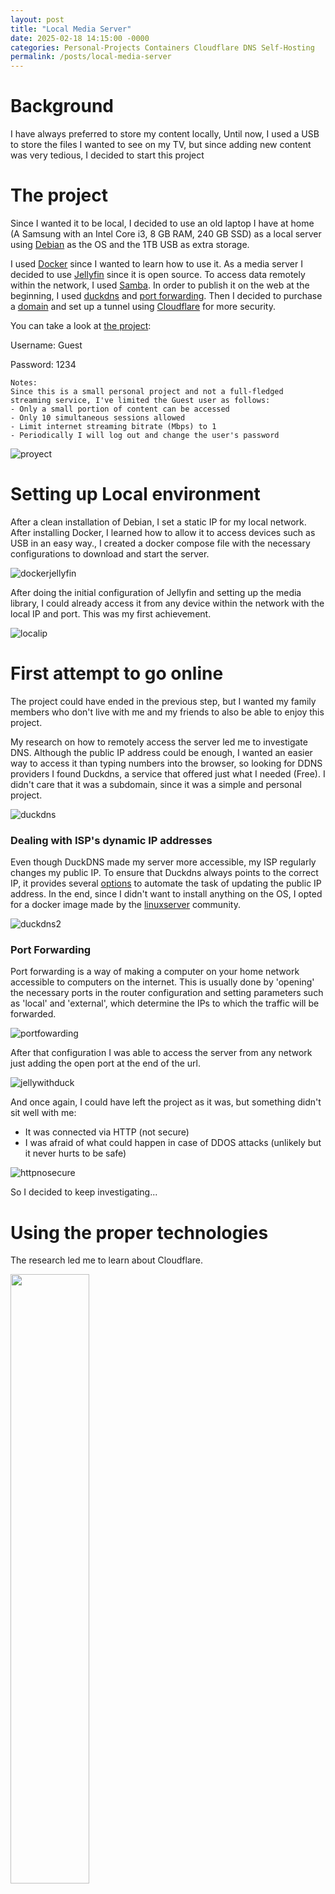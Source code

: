 ```yaml
---
layout: post
title: "Local Media Server"
date: 2025-02-18 14:15:00 -0000
categories: Personal-Projects Containers Cloudflare DNS Self-Hosting
permalink: /posts/local-media-server
---
```


# Background

I have always preferred to store my content locally, Until now, I used a USB to store the files I wanted to see on my TV, but since adding new content was very tedious, I decided to start this project

# The project

Since I wanted it to be local, I decided to use an old laptop I have at home (A Samsung with an Intel Core i3, 8 GB RAM, 240 GB SSD) as a local server using [Debian](https://www.debian.org/) as the OS and the 1TB USB as extra storage.

I used [Docker](https://www.docker.com/) since I wanted to learn how to use it. As a media server I decided to use [Jellyfin](https://jellyfin.org/) since it is open source. To access data remotely within the network, I used [Samba](https://www.samba.org/samba/). In order to publish it on the web at the beginning, I used [duckdns](https://www.duckdns.org/) and [port forwarding](https://portforward.com/). Then I decided to purchase a [domain](https://nehemiasfeliz.com/) and set up a tunnel using [Cloudflare](https://www.cloudflare.com/es-es/) for more security.

You can take a look at [the project](https://media.nehemiasfeliz.com/):

Username: Guest

Password: 1234

```
Notes:
Since this is a small personal project and not a full-fledged streaming service, I've limited the Guest user as follows:
- Only a small portion of content can be accessed
- Only 10 simultaneous sessions allowed
- Limit internet streaming bitrate (Mbps) to 1
- Periodically I will log out and change the user's password
```

![proyect](/assets/images/posts/localmediaserver/proyect.png)

# Setting up Local environment

After a clean installation of Debian, I set a static IP for my local network. After installing Docker, I learned how to allow it to access devices such as USB in an easy way., I created a docker compose file with the necessary configurations to download and start the server.

![dockerjellyfin](/assets/images/posts/localmediaserver/dockerjellyfin.png)

After doing the initial configuration of Jellyfin and setting up the media library, I could already access it from any device within the network with the local IP and port. This was my first achievement.

![localip](/assets/images/posts/localmediaserver/localip.png)

# First attempt to go online

The project could have ended in the previous step, but I wanted my family members who don't live with me and my friends to also be able to enjoy this project.

My research on how to remotely access the server led me to investigate DNS. Although the public IP address could be enough, I wanted an easier way to access it than typing numbers into the browser, so looking for DDNS providers I found Duckdns, a service that offered just what I needed (Free). I didn't care that it was a subdomain, since it was a simple and personal project.

![duckdns](/assets/images/posts/localmediaserver/ducdns.png)

### Dealing with ISP's dynamic IP addresses
Even though DuckDNS made my server more accessible, my ISP regularly changes my public IP. To ensure that Duckdns always points to the correct IP, it provides several [options](https://www.duckdns.org/install.jsp) to automate the task of updating the public IP address. In the end, since I didn't want to install anything on the OS, I opted for a docker image made by the [linuxserver](https://hub.docker.com/r/linuxserver/duckdns) community.

![duckdns2](/assets/images/posts/localmediaserver/duckdns2.png)

### Port Forwarding
Port forwarding is a way of making a computer on your home network accessible to computers on the internet. This is usually done by 'opening' the necessary ports in the router configuration and setting parameters such as 'local' and 'external', which determine the IPs to which the traffic will be forwarded.

![portfowarding](/assets/images/posts/localmediaserver/portfowarding.png)

After that configuration I was able to access the server from any network just adding the open port at the end of the url.

![jellywithduck](/assets/images/posts/localmediaserver/jellywithduck.png)

And once again, I could have left the project as it was, but something didn't sit well with me:
*   It was connected via HTTP (not secure)
*   I was afraid of what could happen in case of DDOS attacks (unlikely but it never hurts to be safe)

![httpnosecure](/assets/images/posts/localmediaserver/httpnosecure.png)

So I decided to keep investigating...

# Using the proper technologies

The research led me to learn about Cloudflare.

<img src="/assets/images/posts/localmediaserver/Cloudflare_Logo.svg" width="50%" height="50%">

After understanding well how the process would be, I had to buy a domain, since although Cloudflare provided what I needed (HTTPS and DDOS protection) for free, I could not continue using DuckDNS, so I had to buy a domain, Cloudflare allows you to buy domains, which made the process of setting it up much easier.

![mydomain](/assets/images/posts/localmediaserver/mydomain.png)

The next thing to implement was their tunneling system.

### Cloudflare Tunnels
Definition:
> Cloudflare Tunnel provides you with a secure way to connect your resources to Cloudflare without a publicly routable IP address. With Tunnel, you do not send traffic to an external IP — instead, a lightweight daemon in your infrastructure (cloudflared) creates outbound-only connections to Cloudflare's global network. Cloudflare Tunnel can connect HTTP web servers, SSH servers, remote desktops, and other protocols safely to Cloudflare. This way, your origins can serve traffic through Cloudflare without being vulnerable to attacks that bypass Cloudflare. [1](https://developers.cloudflare.com/cloudflare-one/connections/connect-networks/)

Example:

![cloudflaretunnels](/assets/images/posts/localmediaserver/cloudflaretunnels.webp)

Cloudflare provides several ways to install these tunnels, as you can imagine I chose the option of doing it through docker.

![cloudflaretunnelinstaled](/assets/images/posts/localmediaserver/cloudflaretunnellinstaled.png)

With that, I'm able to create subdomains/routes that link to IP addresses on my local network, said subdomains/routes being accessed through HTTPS by SSL certificates without having to open/expose any ports on my router.

![cloudflaretunnellinked](/assets/images/posts/localmediaserver/cloudflaretunnellinked.png)

And with that, now I can say that for now, I have completed the project. A local media server for me, my family and friends.

![medianehemias](/assets/images/posts/localmediaserver/medianehemias.png)

![sslcertificate](/assets/images/posts/localmediaserver/sslcertificate.png)

# Future plans and limitations

### Problems and Limitations

The main limitation of the project is its low processing capacity due to the hardware, poor physical protection of the data and scalability.

Processes such as scanning the library, extracting metadata, or transcoding during streaming consume all the CPU's capacity., making its use very limited to simply being a very basic media player, not taking advantage of all the options that Jellyfin has.

Using an external USB as a storage medium is a simple implementation, but I know that it does not have the best read/write times and that when exposed it runs the risk of being disconnected/damaged by many factors and the loss of information that this entails.

Additionally, since it is an old laptop, its battery no longer works, so it depends exclusively on its charging cable, making any power outage cause the computer to shut down immediately.

### Solutions

The primary solution is not to depend on external power, buy a battery replacement and provide a UPS for any power outage.

The next long-term solution will be to upgrade to a computer with higher processing power, increase storage with dedicated SSDs (possibly implementing RAID for more reliability).

### Future plans

Implement [Bakcups](https://jellyfin.org/docs/general/administration/backup-and-restore) with periodic information, not about the videos themselves, but about the server configuration among other data relevant to the project.

Implement wake-up-lan so that in case of a power failure or sudden shutdown, the laptop can be turned on remotely.

Plan the migration to the new computer taking into account the recommendations/tools proposed by the [documentation](https://jellyfin.org/docs/general/administration/migrate).

Implement [LDAP Authentication](https://jellyfin.org/docs/general/server/plugins/#ldap) for the automatic management of new users with default options, thus facilitating access to new users with whom you share the project.

Considering the future change of computer, I plan to use [proxmox](https://www.proxmox.com/en/) to be able to use that power for more projects.

# Conclutions

The best thing about working in this industry is that any project you undertake, whether for personal or professional use, presents challenges and allows you to learn new technologies that will surely be useful in your next job or project.